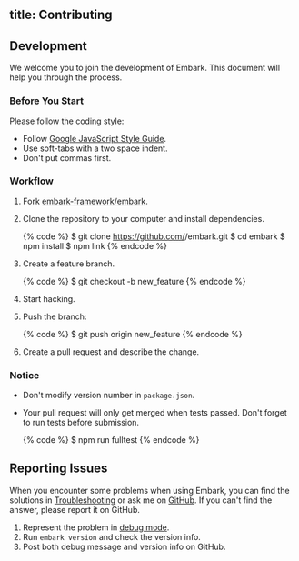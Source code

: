 title: Contributing
---
## Development

We welcome you to join the development of Embark. This document will help you through the process.

### Before You Start

Please follow the coding style:

- Follow [Google JavaScript Style Guide](https://google.github.io/styleguide/jsguide.html).
- Use soft-tabs with a two space indent.
- Don't put commas first.

### Workflow

1. Fork [embark-framework/embark].
2. Clone the repository to your computer and install dependencies.

    {% code %}
    $ git clone https://github.com/<username>/embark.git
    $ cd embark
    $ npm install
    $ npm link
    {% endcode %}

3. Create a feature branch.

    {% code %}
    $ git checkout -b new_feature
    {% endcode %}

4. Start hacking.
5. Push the branch:

    {% code %}
    $ git push origin new_feature
    {% endcode %}

6. Create a pull request and describe the change.

### Notice

- Don't modify version number in `package.json`.
- Your pull request will only get merged when tests passed. Don't forget to run tests before submission.

    {% code %}
    $ npm run fulltest
    {% endcode %}

## Reporting Issues

When you encounter some problems when using Embark, you can find the solutions in [Troubleshooting](troubleshooting.html) or ask me on [GitHub](https://github.com/embark-framework/embark/issues). If you can't find the answer, please report it on GitHub.

1. Represent the problem in [debug mode](commands.html#Debug_mode).
2. Run `embark version` and check the version info.    
3. Post both debug message and version info on GitHub.

[embark-framework/embark]: https://github.com/embark-framework/embark

